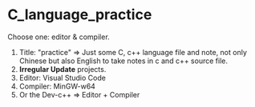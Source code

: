 # C_language_practice
Choose one: editor & compiler.
1. Title: "practice" => Just some C, c++ language file and note, not only Chinese but also English to take notes in c and c++ source file.
2. **Irregular Update** projects.
3. Editor: Visual Studio Code
4. Compiler: MinGW-w64
5. Or the Dev-c++ => Editor + Compiler
